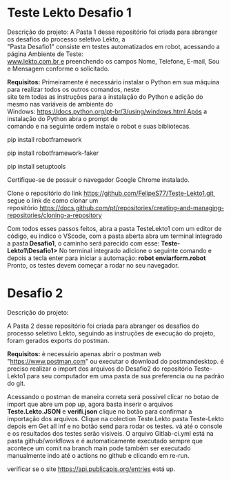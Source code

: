 # Teste Lekto Desafio 1
Descrição do projeto:
A Pasta 1 desse repositório foi criada para abranger os desafios do processo seletivo Lekto, a <br>
 "Pasta Desafio1" consiste em testes automatizados em robot, acessando a página Ambiente de Teste:<br>
 www.lekto.com.br e preenchendo os campos Nome, Telefone, E-mail, Sou e Mensagem conforme o solicitado.

<b>Requisitos:</b>
Primeiramente é necessário instalar o Python em sua máquina para realizar todos os outros comandos, neste <br>
site tem todas as instruções para a instalação do Python e adição do mesmo nas variáveis de ambiente do <br>
Windows: https://docs.python.org/pt-br/3/using/windows.html Após a instalação do Python abra o prompt de <br>
comando e na seguinte ordem instale o robot e suas bibliotecas.

pip install robotframework

pip install robotframework-faker

pip install setuptools

Certifique-se de possuir o navegador Google Chrome instalado.

Clone o repositório do link https://github.com/FelipeS77/Teste-Lekto1.git <br>
segue o link de como clonar um repositório https://docs.github.com/pt/repositories/creating-and-managing-repositories/cloning-a-repository

Com todos esses passos feitos, abra a pasta TesteLekto1 com um editor de código, eu indico o VScode, com a pasta aberta abra um terminal integrado a pasta<b> Desafio1</b>, o caminho será parecido com esse: <b>Teste-Lekto1\Desafio1></b>
No terminal integrado adicione o seguinte comando e depois a tecla enter para iniciar a automação:<b> robot enviarform.robot</b> <br>
Pronto, os testes devem começar a rodar no seu navegador.

<h1>Desafio 2</h1>
Descrição do projeto:

A Pasta 2 desse repositório foi criada para abranger os desafios do processo seletivo Lekto, seguindo as instruções de execução do projeto, foram gerados exports do postman.

<b>Requisitos:</b> è necessário apenas abrir o postman web "https://www.postman.com" ou executar o download do postmandesktop. é preciso realizar 
o import dos arquivos do Desafio2 do repositório Teste-Lekto1 para seu computador em uma pasta de sua preferencia ou na padrão do git.

Acessando o postman de maneira correta será possível clicar no botao de import que abre um pop up, agora basta inserir o arquivos <b>Teste.Lekto.JSON</b> e <b>verifi.json</b> clique no botão para confirmar a importação dos arquivos. 
Clique na colection Teste.Lekto pasta Teste-Lekto depois em Get all inf e no botão send para rodar os testes. vá até o console e os resultados dos testes serão visiveis.
O arquivo Gitlab-ci.yml está na pasta github/workflows e é automaticamente executado sempre que acontece um comit na branch main pode também ser executado manualmente indo até o actions no github e clicando em re-run.

verificar se o site https://api.publicapis.org/entries está up.
